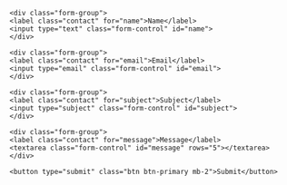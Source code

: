 
<form action="index.php/contact" method="post">

    <div class="form-group">
    <label class="contact" for="name">Name</label>
    <input type="text" class="form-control" id="name">
    </div>

    <div class="form-group">
    <label class="contact" for="email">Email</label>
    <input type="email" class="form-control" id="email">
    </div>

    <div class="form-group">
    <label class="contact" for="subject">Subject</label>
    <input type="subject" class="form-control" id="subject">
    </div>

    <div class="form-group">
    <label class="contact" for="message">Message</label>
    <textarea class="form-control" id="message" rows="5"></textarea>
    </div>

    <button type="submit" class="btn btn-primary mb-2">Submit</button>

</form>
